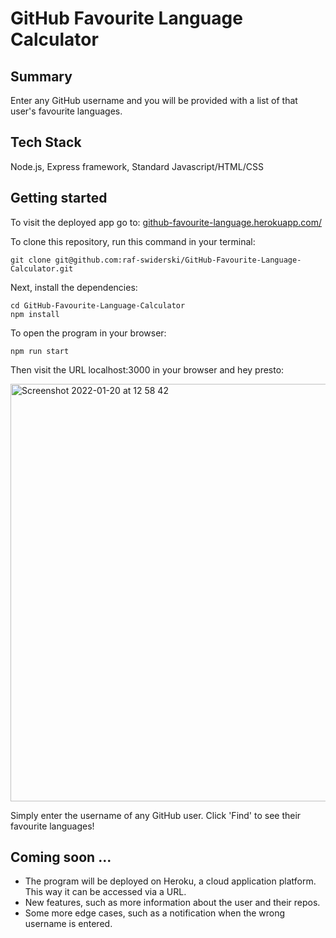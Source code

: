 # GitHub Favourite Language Calculator

## Summary

Enter any GitHub username and you will be provided with a list of that user's favourite languages. 

## Tech Stack

Node.js, Express framework, Standard Javascript/HTML/CSS

## Getting started

To visit the deployed app go to: [github-favourite-language.herokuapp.com/](github-favourite-language.herokuapp.com/)

To clone this repository, run this command in your terminal:
```
git clone git@github.com:raf-swiderski/GitHub-Favourite-Language-Calculator.git
```

Next, install the dependencies:
```
cd GitHub-Favourite-Language-Calculator
npm install
```

To open the program in your browser:
```
npm run start
```
Then visit the URL localhost:3000 in your browser and hey presto:

<img width="668" alt="Screenshot 2022-01-20 at 12 58 42" src="https://user-images.githubusercontent.com/76166627/150343354-1550edf3-fba9-45db-b742-fbe13048fea2.png">

Simply enter the username of any GitHub user. Click 'Find' to see their favourite languages!

## Coming soon ...

 - The program will be deployed on Heroku, a cloud application platform. This way it can be accessed via a URL.
 - New features, such as more information about the user and their repos. 
 - Some more edge cases, such as a notification when the wrong username is entered.












